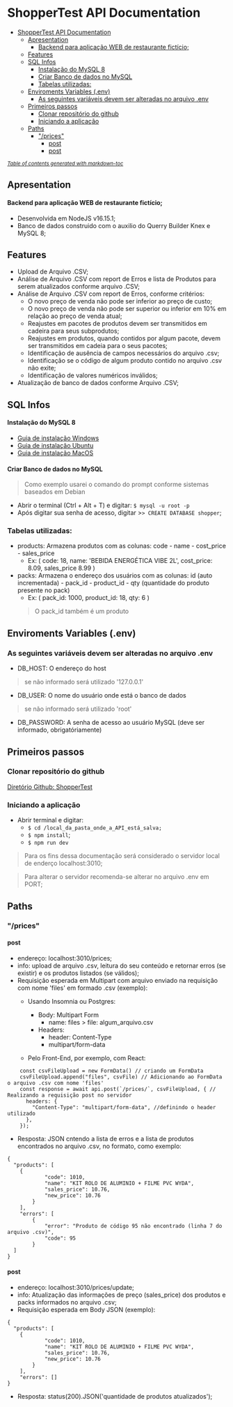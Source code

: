 # ShopperTest API Documentation

- [ShopperTest API Documentation](#shoppertest-api-documentation)
  - [Apresentation](#apresentation)
      - [Backend para aplicação WEB de restaurante fictício;](#backend-para-aplicação-web-de-restaurante-fictício)
  - [Features](#features)
  - [SQL Infos](#sql-infos)
      - [Instalação do MySQL 8](#instalação-do-mysql-8)
      - [Criar Banco de dados no MySQL](#criar-banco-de-dados-no-mysql)
    - [Tabelas utilizadas:](#tabelas-utilizadas)
  - [Enviroments Variables (.env)](#enviroments-variables-env)
    - [As seguintes variáveis devem ser alteradas no arquivo .env](#as-seguintes-variáveis-devem-ser-alteradas-no-arquivo-env)
  - [Primeiros passos](#primeiros-passos)
    - [Clonar repositório do github](#clonar-repositório-do-github)
    - [Iniciando a aplicação](#iniciando-a-aplicação)
  - [Paths](#paths)
    - ["/prices"](#prices)
      - [post](#post)
      - [post](#post-1)

<small><i><a href='http://ecotrust-canada.github.io/markdown-toc/'>Table of contents generated with markdown-toc</a></i></small>

## Apresentation
#### Backend para aplicação WEB de restaurante fictício;
- Desenvolvida em NodeJS v16.15.1;
- Banco de dados construido com o auxilio do Querry Builder Knex e MySQL 8;

## Features

- Upload de Arquivo .CSV;
- Análise de Arquivo .CSV com report de Erros e lista de Produtos para serem atualizados conforme arquivo .CSV;
- Análise de Arquivo .CSV com report de Erros, conforme critérios:
  - O novo preço de venda não pode ser inferior ao preço de custo;
  - O novo preço de venda não pode ser superior ou inferior em 10% em relação ao preço de venda atual;
  - Reajustes em pacotes de produtos devem ser transmitidos em cadeira para seus subprodutos;
  - Reajustes em produtos, quando contidos por algum pacote, devem ser transmitidos em cadeia para o seus pacotes;
  - Identificação de ausência de campos necessários do arquivo .csv;
  - Identificação se o código de algum produto contido no arquivo .csv não exite;
  - Identificação de valores numéricos inválidos;
- Atualização de banco de dados conforme Arquivo .CSV;

## SQL Infos

#### Instalação do MySQL 8

- [Guia de instalação Windows](https://www.alura.com.br/artigos/mysql-do-download-e-instalacao-ate-sua-primeira-tabela)
- [Guia de instalação Ubuntu](https://www.digitalocean.com/community/tutorials/how-to-install-mysql-on-ubuntu-20-04-pt)
- [Guia de instalação MacOS](https://medium.com/@viniciussantana_80882/instalando-mysql-em-um-mac-usando-homebrew-4a2d8d7dd1c9)

#### Criar Banco de dados no MySQL

> Como exemplo usarei o comando do prompt conforme sistemas baseados em Debian
- Abrir o terminal (Ctrl + Alt + T) e digitar: ```$ mysql -u root -p```
- Após digitar sua senha de acesso, digitar >```> CREATE DATABASE shopper```;

### Tabelas utilizadas:

- products: Armazena produtos com as colunas: code - name - cost_price - sales_price
  - Ex: ( code: 18, name: 'BEBIDA ENERGÉTICA VIBE 2L', cost_price: 8.09, sales_price 8.99 )
- packs: Armazena o endereço dos usuários com as colunas: id (auto incrementada) - pack_id - product_id - qty (quantidade do produto presente no pack)
  - Ex: ( pack_id: 1000, product_id: 18, qty: 6 )
  > O pack_id também é um produto
  
## Enviroments Variables (.env)

### As seguintes variáveis devem ser alteradas no arquivo .env

- DB_HOST: O endereço do host

> se não informado será utilizado '127.0.0.1'

- DB_USER: O nome do usuário onde está o banco de dados

> se não informado será utilizado 'root'

- DB_PASSWORD: A senha de acesso ao usuário MySQL (deve ser informado, obrigatóriamente)

## Primeiros passos

### Clonar repositório do github

[Diretório Github: ShopperTest](https://github.com/pedromsra/ShopperTest)

### Iniciando a aplicação

- Abrir terminal e digitar:
  - `$ cd /local_da_pasta_onde_a_API_está_salva;`
  - `$ npm install`;
  - `$ npm run dev`

> Para os fins dessa documentação será considerado o servidor local de enderço localhost:3010;

> Para alterar o servidor recomenda-se alterar no arquivo .env em PORT;


## Paths

### "/prices"

#### post

- endereço: localhost:3010/prices;
- info: upload de arquivo .csv, leitura do seu conteúdo e retornar erros (se existir) e os produtos listados (se válidos);
- Requisição esperada em Multipart com arquivo enviado na requisição com nome 'files' em formado .csv (exemplo):
  - Usando Insomnia ou Postgres:
    - Body: Multipart Form
      - name: files > file: algum_arquivo.csv
    - Headers: 
      - header: Content-Type
      - multipart/form-data

  - Pelo Front-End, por exemplo, com React:

```
    const csvFileUpload = new FormData() // criando um FormData
    csvFileUpload.append("files", csvFile) // Adicionando ao FormData o arquivo .csv com nome 'files'
    const response = await api.post(`/prices/`, csvFileUpload, { // Realizando a requisição post no servidor
      headers: {
        "Content-Type": "multipart/form-data", //definindo o header utilizado
      },
    });
```

- Resposta: JSON cntendo a lista de erros e a lista de produtos encontrados no arquivo .csv, no formato, como exemplo:
  
```
{
  "products": [
    {
			"code": 1010,
			"name": "KIT ROLO DE ALUMINIO + FILME PVC WYDA",
			"sales_price": 10.76,
			"new_price": 10.76
		}
	],
	"errors": [
		{
			"error": "Produto de código 95 não encontrado (linha 7 do arquivo .csv)",
			"code": 95
		}
  ]
}
```

#### post

- endereço: localhost:3010/prices/update;
- info: Atualização das informações de preço (sales_price) dos produtos e packs informados no arquivo .csv;
- Requisição esperada em Body JSON (exemplo):

```
{
  "products": [
    {
			"code": 1010,
			"name": "KIT ROLO DE ALUMINIO + FILME PVC WYDA",
			"sales_price": 10.76,
			"new_price": 10.76
		}
	],
	"errors": []
}
```

- Resposta: status(200).JSON('quantidade de produtos atualizados');